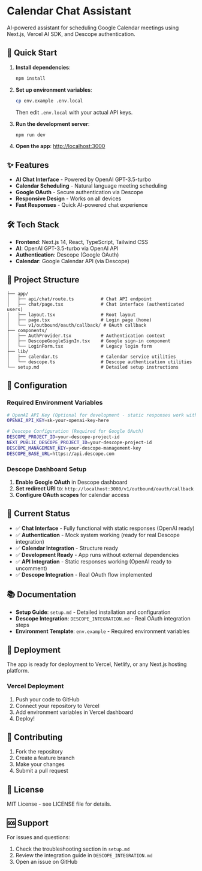 # Calendar Chat Assistant

AI-powered assistant for scheduling Google Calendar meetings using Next.js, Vercel AI SDK, and Descope authentication.

## 🚀 Quick Start

1. **Install dependencies**:
   ```bash
   npm install
   ```

2. **Set up environment variables**:
   ```bash
   cp env.example .env.local
   ```
   Then edit `.env.local` with your actual API keys.

3. **Run the development server**:
   ```bash
   npm run dev
   ```

4. **Open the app**: [http://localhost:3000](http://localhost:3000)

## ✨ Features

- **AI Chat Interface** - Powered by OpenAI GPT-3.5-turbo
- **Calendar Scheduling** - Natural language meeting scheduling
- **Google OAuth** - Secure authentication via Descope
- **Responsive Design** - Works on all devices
- **Fast Responses** - Quick AI-powered chat experience

## 🛠️ Tech Stack

- **Frontend**: Next.js 14, React, TypeScript, Tailwind CSS
- **AI**: OpenAI GPT-3.5-turbo via OpenAI API
- **Authentication**: Descope (Google OAuth)
- **Calendar**: Google Calendar API (via Descope)

## 📁 Project Structure

```
├── app/
│   ├── api/chat/route.ts          # Chat API endpoint
│   ├── chat/page.tsx              # Chat interface (authenticated users)
│   ├── layout.tsx                 # Root layout
│   ├── page.tsx                   # Login page (home)
│   └── v1/outbound/oauth/callback/ # OAuth callback
├── components/
│   ├── AuthProvider.tsx           # Authentication context
│   ├── DescopeGoogleSignIn.tsx    # Google sign-in component
│   └── LoginForm.tsx              # Legacy login form
├── lib/
│   ├── calendar.ts                # Calendar service utilities
│   └── descope.ts                 # Descope authentication utilities
└── setup.md                       # Detailed setup instructions
```

## 🔧 Configuration

### Required Environment Variables

```bash
# OpenAI API Key (Optional for development - static responses work without it)
OPENAI_API_KEY=sk-your-openai-key-here

# Descope Configuration (Required for Google OAuth)
DESCOPE_PROJECT_ID=your-descope-project-id
NEXT_PUBLIC_DESCOPE_PROJECT_ID=your-descope-project-id
DESCOPE_MANAGEMENT_KEY=your-descope-management-key
DESCOPE_BASE_URL=https://api.descope.com
```

### Descope Dashboard Setup

1. **Enable Google OAuth** in Descope dashboard
2. **Set redirect URI** to: `http://localhost:3000/v1/outbound/oauth/callback`
3. **Configure OAuth scopes** for calendar access

## 🎯 Current Status

- ✅ **Chat Interface** - Fully functional with static responses (OpenAI ready)
- ✅ **Authentication** - Mock system working (ready for real Descope integration)
- ✅ **Calendar Integration** - Structure ready
- ✅ **Development Ready** - App runs without external dependencies
- ✅ **API Integration** - Static responses working (OpenAI ready to uncomment)
- ✅ **Descope Integration** - Real OAuth flow implemented

## 📚 Documentation

- **Setup Guide**: `setup.md` - Detailed installation and configuration
- **Descope Integration**: `DESCOPE_INTEGRATION.md` - Real OAuth integration steps
- **Environment Template**: `env.example` - Required environment variables

## 🚀 Deployment

The app is ready for deployment to Vercel, Netlify, or any Next.js hosting platform.

### Vercel Deployment

1. Push your code to GitHub
2. Connect your repository to Vercel
3. Add environment variables in Vercel dashboard
4. Deploy!

## 🤝 Contributing

1. Fork the repository
2. Create a feature branch
3. Make your changes
4. Submit a pull request

## 📄 License

MIT License - see LICENSE file for details.

## 🆘 Support

For issues and questions:
1. Check the troubleshooting section in `setup.md`
2. Review the integration guide in `DESCOPE_INTEGRATION.md`
3. Open an issue on GitHub
